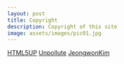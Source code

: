```yaml
---
layout: post
title: Copyright
description: Copyright of this site
image: assets/images/pic01.jpg
---
```


[HTML5UP](https://html5up.net)
[Unpollute](https://github.com/unpollute)
[JeongwonKim](https://github.com/jeongwonkim1215)